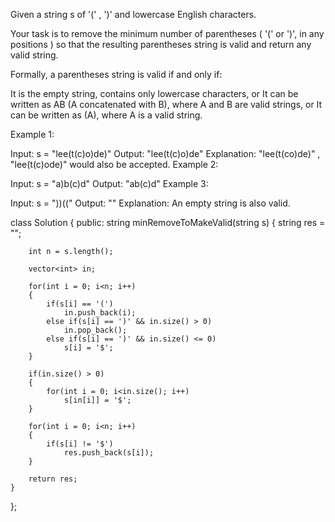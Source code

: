 Given a string s of '(' , ')' and lowercase English characters.

Your task is to remove the minimum number of parentheses ( '(' or ')', in any positions ) so that the resulting parentheses string is valid and return any valid string.

Formally, a parentheses string is valid if and only if:

It is the empty string, contains only lowercase characters, or
It can be written as AB (A concatenated with B), where A and B are valid strings, or
It can be written as (A), where A is a valid string.
 

Example 1:

Input: s = "lee(t(c)o)de)"
Output: "lee(t(c)o)de"
Explanation: "lee(t(co)de)" , "lee(t(c)ode)" would also be accepted.
Example 2:

Input: s = "a)b(c)d"
Output: "ab(c)d"
Example 3:

Input: s = "))(("
Output: ""
Explanation: An empty string is also valid.


class Solution {
public:
    string minRemoveToMakeValid(string s) {
        string res = "";
        
        int n = s.length();
        
        vector<int> in;
        
        for(int i = 0; i<n; i++)
        {
            if(s[i] == '(')
                in.push_back(i);
            else if(s[i] == ')' && in.size() > 0)
                in.pop_back();
            else if(s[i] == ')' && in.size() <= 0)
                s[i] = '$';
        }
        
        if(in.size() > 0)
        {
            for(int i = 0; i<in.size(); i++)
                s[in[i]] = '$';           
        }
        
        for(int i = 0; i<n; i++)
        {
            if(s[i] != '$')
                res.push_back(s[i]);
        }
        
        return res;
    }
};